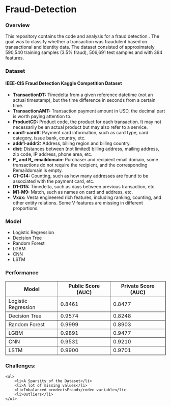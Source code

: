 # Fraud-Detection

<H3>Overview</H3>

This repository contains the code and analysis for a fraud detection . The goal was to classify whether a transaction was fraudulent based on transactional and identity data. The dataset consisted of approximately 590,540 training samples (3.5% fraud), 506,691 test samples and with 394 features.

<h3>Dataset</h3>
 <h4>IEEE-CIS Fraud Detection Kaggle Competition Dataset</h4>
    <ul>
        <li><strong>TransactionDT:</strong> Timedelta from a given reference datetime (not an actual timestamp), but the time difference in seconds from a certain time.</li>
        <li><strong>TransactionAMT:</strong> Transaction payment amount in USD, the decimal part is worth paying attention to.</li>
        <li><strong>ProductCD:</strong> Product code, the product for each transaction. It may not necessarily be an actual product but may also refer to a service.</li>
        <li><strong>card1-card6:</strong> Payment card information, such as card type, card category, issue bank, country, etc.</li>
        <li><strong>addr1-addr2:</strong> Address, billing region and billing country.</li>
        <li><strong>dist:</strong> Distances between (not limited) billing address, mailing address, zip code, IP address, phone area, etc.</li>
        <li><strong>P_ and R_ emaildomain:</strong> Purchaser and recipient email domain, some transactions do not require the recipient, and the corresponding Remaildomain is empty.</li>
        <li><strong>C1-C14:</strong> Counting, such as how many addresses are found to be associated with the payment card, etc.</li>
        <li><strong>D1-D15:</strong> Timedelta, such as days between previous transaction, etc.</li>
        <li><strong>M1-M9:</strong> Match, such as names on card and address, etc.</li>
        <li><strong>Vxxx:</strong> Vesta engineered rich features, including ranking, counting, and other entity relations. Some V features are missing in different proportions.</li>
    </ul>

<h3> Model</h3>
 <ul>
        <li>Logistic Regression</li>
        <li>Decision Tree</li>
        <li>Random Forest</li>
        <li>LGBM</li>
        <li>CNN</li>
        <li>LSTM</li>
 </ul>
<h3> Performance</h3>
<table border="1">
    <tr>
        <th>Model</th>
        <th>Public Score (AUC)</th>
        <th>Private Score (AUC)</th>
    </tr>
    <tr>
        <td>Logistic Regression</td>
        <td>0.8461</td>
        <td>0.8477</td>
    </tr>
    <tr>
        <td>Decision Tree</td>
        <td>0.9574</td>
        <td>0.8248</td>
    </tr>
    <tr>
        <td>Random Forest</td>
        <td>0.9999</td>
        <td>0.8903</td>
    </tr>
    <tr>
        <td>LGBM</td>
        <td>0.9891</td>
        <td>0.9477</td>
    </tr>
    <tr>
        <td>CNN</td>
        <td>0.9531</td>
        <td>0.9210</td>
    </tr>
    <tr>
        <td>LSTM</td>
        <td>0.9900</td>
        <td>0.9701</td>
    </tr>
</table>


 <h3> Challenges: </h3>
    
    <ul>
        <li>A Sparsity of the Dataset</li>
        <li>A lot of missing values</li>
        <li>Imbalanced <code>isFraud</code> variable</li>
        <li>Outliers</li>
    </ul>

 
